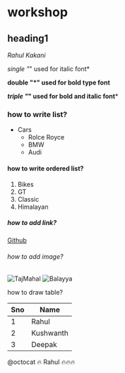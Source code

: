 # workshop
## heading1
*Rahul Kakani*

*single "*" used for italic font*

**double "*" used for bold type font**

***triple "*" used for bold and italic font***

### how to write list?
* Cars
  * Rolce Royce
  * BMW
  * Audi
#### how to write ordered list?

1. Bikes
  1. GT
  2. Classic
  3. Himalayan
  
##### how to add link?
[Github](https://www.google.com/search?channel=fs&client=ubuntu&q=github.com)

###### how to add image?
![TajMahal](https://images.unsplash.com/photo-1587135941948-670b381f08ce?ixlib=rb-1.2.1&ixid=MnwxMjA3fDB8MHxzZWFyY2h8M3x8dGFqJTIwbWFoYWx8ZW58MHx8MHx8&w=1000&q=80)
![Balayya](https://static.toiimg.com/photo/msid-69295717/69295717.jpg?96996)
  
how to draw table?

Sno|Name
----|----
1|Rahul
2|Kushwanth
3|Deepak

@octocat :fire: Rahul :fire::fire::fire:
